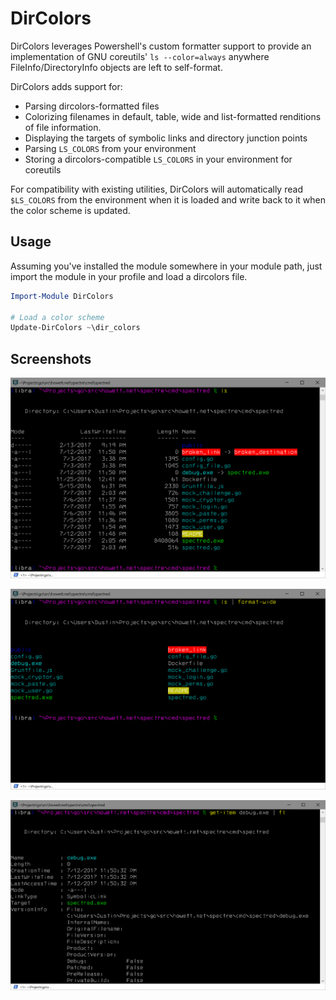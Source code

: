 # DirColors

DirColors leverages Powershell's custom formatter support to provide an
implementation of GNU coreutils' `ls --color=always` anywhere
FileInfo/DirectoryInfo objects are left to self-format.

DirColors adds support for:

* Parsing dircolors-formatted files
* Colorizing filenames in default, table, wide and list-formatted renditions of file information.
* Displaying the targets of symbolic links and directory junction points
* Parsing `LS_COLORS` from your environment
* Storing a dircolors-compatible `LS_COLORS` in your environment for coreutils

For compatibility with existing utilities, DirColors will automatically read `$LS_COLORS` from the
environment when it is loaded and write back to it when the color scheme is updated.

## Usage

Assuming you've installed the module somewhere in your module path, just import the module in your profile and load a dircolors file.

```powershell
Import-Module DirColors

# Load a color scheme
Update-DirColors ~\dir_colors
```

## Screenshots

![DirColors table listing](assets/DirColors-Table.png)

![DirColors wide listing](assets/DirColors-Wide.png)

![DirColors list listing](assets/DirColors-List.png)
